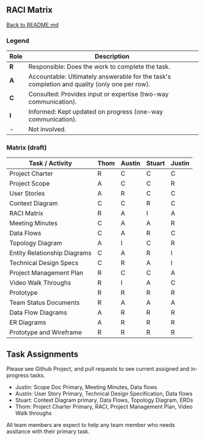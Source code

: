 ## RACI Matrix
[Back to README.md](../../README.md)
### Legend
| Role | Description |
|------|-------------|
| **R** | Responsible: Does the work to complete the task. |
| **A** | Accountable: Ultimately answerable for the task's completion and quality (only one per row). |
| **C** | Consulted: Provides input or expertise (two-way communication). |
| **I** | Informed: Kept updated on progress (one-way communication). |
| -    | Not involved. |

### Matrix (draft)

| Task / Activity                  |       Thom      | Austin    | Stuart   | Justin       |
|----------------------------------|-----------------|-----------|----------|--------------|
| Project Charter                  |        R        |     C     |    C     |      C       |
| Project Scope                    |        A        |     C     |    C     |      R       |
| User Stories                     |        A        |     R     |    C     |      C       |
| Context Diagram                  |        C        |     C     |    R     |      C       |
| RACI Matrix                      |        R        |     A     |    I     |      A       |
| Meeting Minutes                  |        C        |     A     |    A     |      R       |
| Data Flows                       |        C        |     A     |    R     |      C       |
| Topology Diagram                 |        A        |     I     |    C     |      R       | 
| Entity Relationship Diagrams     |        C        |     A     |    R     |      I       |
| Technical Design Specs           |        C        |     R     |    A     |      I       |
| Project Management Plan          |        R        |     C     |    C     |      A       | 
| Video Walk Throughs              |        R        |     I     |    A     |      C       | 
| Prototype                        |        R        |     R     |    R     |      R       | 
| Team Status Documents            |        R        |     A     |    A     |      A       | 
| Data Flow Diagrams               |        A        |     R     |    R     |      R       | 
| ER Diagrams                      |        A        |     R     |    R     |      R       | 
| Prototype and Wireframe          |        R        |     R     |    R     |      R       |


## Task Assignments 

Please see Github Project, and pull requests to see current assigned and in-progress tasks.

* Justin: Scope Doc Primary, Meeting Minutes, Data flows
* Austin: User Story Primary, Technical Design Specification, Data flows
* Stuart: Context Diagram primary, Data Flows, Topology Diagram, ERDs
* Thom: Project Charter Primary, RACI, Project Management Plan, Video Walk throughs

All team members are expect to help any team member who needs assitance with their primary task. 